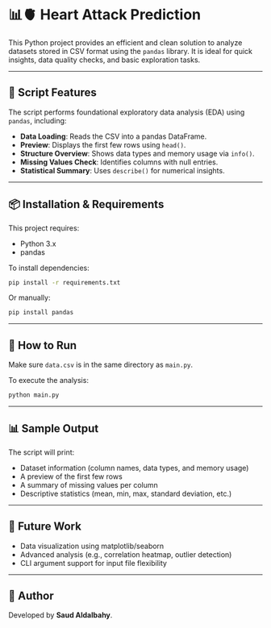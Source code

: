 
# 📊🫀 Heart Attack Prediction

This Python project provides an efficient and clean solution to analyze datasets stored in CSV format using the `pandas` library. It is ideal for quick insights, data quality checks, and basic exploration tasks.

---

## 🧪 Script Features

The script performs foundational exploratory data analysis (EDA) using `pandas`, including:

- **Data Loading**: Reads the CSV into a pandas DataFrame.
- **Preview**: Displays the first few rows using `head()`.
- **Structure Overview**: Shows data types and memory usage via `info()`.
- **Missing Values Check**: Identifies columns with null entries.
- **Statistical Summary**: Uses `describe()` for numerical insights.

---

## 📦 Installation & Requirements

This project requires:

- Python 3.x
- pandas

To install dependencies:

```bash
pip install -r requirements.txt
```

Or manually:

```bash
pip install pandas
```

---

## 🚀 How to Run

Make sure `data.csv` is in the same directory as `main.py`.

To execute the analysis:

```bash
python main.py
```

---

## 📊 Sample Output

The script will print:

- Dataset information (column names, data types, and memory usage)
- A preview of the first few rows
- A summary of missing values per column
- Descriptive statistics (mean, min, max, standard deviation, etc.)

---

## 🧠 Future Work

- Data visualization using matplotlib/seaborn
- Advanced analysis (e.g., correlation heatmap, outlier detection)
- CLI argument support for input file flexibility

---

## 👤 Author

Developed by **Saud Aldalbahy**.
